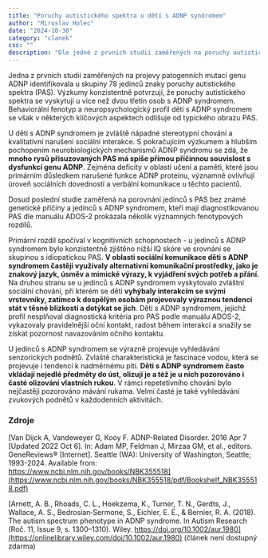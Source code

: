 ```yaml
---
title: "Poruchy autistického spektra u dětí s ADNP syndromem"
author: "Miroslav Holec"
date: "2024-10-30"
category: "clanek"
css: ""
description: "Dle jedné z prvních studií zaměřených na poruchy autistického spektra u dětí s ADNP syndromem se PAS objevuje u dvou třetin jedinců. Chování a obtíže dětí s ADNP syndromem se však liší od jedinců s PAS bez známé genetické příčiny."
---
```


Jedna z prvních studií zaměřených na projevy patogenních mutací genu ADNP identifikovala u skupiny 78 jedinců znaky poruchy autistického spektra (PAS). Výzkumy konzistentně potvrzují, že poruchy autistického spektra se vyskytují u více než dvou třetin osob s ADNP syndromem. Behaviorální fenotyp a neuropsychologický profil dětí s ADNP syndromem se však v některých klíčových aspektech odlišuje od typického obrazu PAS.

U dětí s ADNP syndromem je zvláště nápadné stereotypní chování a kvalitativní narušení sociální interakce. S pokračujícím výzkumem a hlubším pochopením neurobiologických mechanismů ADNP syndromu se zdá, že **mnoho rysů přisuzovaných PAS má spíše přímou příčinnou souvislost s dysfunkcí genu ADNP**. Zejména deficity v oblasti učení a paměti, které jsou primárním důsledkem narušené funkce ADNP proteinu, významně ovlivňují úroveň sociálních dovedností a verbální komunikace u těchto pacientů.

Dosud poslední studie zaměřená na porovnání jedinců s PAS bez známé genetické příčiny a jedinců s ADNP syndromem, kteří mají diagnostikovanou PAS dle manuálu ADOS-2 prokázala několik významných fenotypových rozdílů. 

Primární rozdíl spočíval v kognitivních schopnostech - u jedinců s ADNP syndromem bylo konzistentně zjištěno nižší IQ skóre ve srovnání se skupinou s idiopatickou PAS. **V oblasti sociální komunikace děti s ADNP syndromem častěji využívaly alternativní komunikační prostředky, jako je znakový jazyk, úsměv a mimické výrazy, k vyjádření svých potřeb a přání.** Na druhou stranu se u jedinců s ADNP syndromem vyskytovalo zvláštní sociální chování, při kterém se děti **vyhýbaly interakcím se svými vrstevníky, zatímco k dospělým osobám projevovaly výraznou tendenci stát v těsné blízkosti a dotýkat se jich**. Děti s ADNP syndromem, jejichž profil nesplňoval diagnostická kritéria pro PAS podle manuálu ADOS-2, vykazovaly pravidelnější oční kontakt, radost během interakcí a snažily se získat pozornost navazováním očního kontaktu.

U jedinců s ADNP syndromem se výrazně projevuje vyhledávání senzorických podnětů. Zvláště charakteristická je fascinace vodou, která se projevuje i tendencí k nadměrnému pití.  **Děti s ADNP syndromem často vkládají nejedlé předměty do úst, olizují je a též je u nich pozorováno i časté olizování vlastních rukou**. V rámci repetetivního chování bylo nejčastěji pozorováno mávání rukama. Velmi časté je také vyhledávání zvukových podnětů v každodenních aktivitách. 

### Zdroje

[Van  Dijck A, Vandeweyer G, Kooy F. ADNP-Related Disorder. 2016 Apr 7  [Updated 2022 Oct 6]. In: Adam MP, Feldman J, Mirzaa GM, et al.,  editors. GeneReviews® [Internet]. Seattle (WA): University of  Washington, Seattle; 1993-2024. Available from:  https://www.ncbi.nlm.nih.gov/books/NBK355518](https://www.ncbi.nlm.nih.gov/books/NBK355518/pdf/Bookshelf_NBK355518.pdf)

[Arnett, A. B., Rhoads, C. L., Hoekzema, K., Turner, T. N., Gerdts, J., Wallace, A. S., Bedrosian‐Sermone, S., Eichler, E. E., & Bernier, R. A. (2018). The autism spectrum phenotype in ADNP syndrome. In Autism Research (Roč. 11, Issue 9, s. 1300–1310). Wiley. https://doi.org/10.1002/aur.1980](https://onlinelibrary.wiley.com/doi/10.1002/aur.1980) (článek není dostupný zdarma)